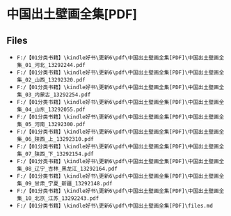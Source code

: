 # 中国出土壁画全集[PDF]

## Files

- `F:/【01分类书籍】\kindle好书\更新6\pdf\中国出土壁画全集[PDF]\中国出土壁画全集_01_河北_13292244.pdf`
- `F:/【01分类书籍】\kindle好书\更新6\pdf\中国出土壁画全集[PDF]\中国出土壁画全集_02_山西_13292320.pdf`
- `F:/【01分类书籍】\kindle好书\更新6\pdf\中国出土壁画全集[PDF]\中国出土壁画全集_03_内蒙古_13292254.pdf`
- `F:/【01分类书籍】\kindle好书\更新6\pdf\中国出土壁画全集[PDF]\中国出土壁画全集_04_山东_13292055.pdf`
- `F:/【01分类书籍】\kindle好书\更新6\pdf\中国出土壁画全集[PDF]\中国出土壁画全集_05_河南_13292300.pdf`
- `F:/【01分类书籍】\kindle好书\更新6\pdf\中国出土壁画全集[PDF]\中国出土壁画全集_06_陕西_上_13292310.pdf`
- `F:/【01分类书籍】\kindle好书\更新6\pdf\中国出土壁画全集[PDF]\中国出土壁画全集_07_陕西_下_13292154.pdf`
- `F:/【01分类书籍】\kindle好书\更新6\pdf\中国出土壁画全集[PDF]\中国出土壁画全集_08_辽宁_吉林_黑龙江_13292164.pdf`
- `F:/【01分类书籍】\kindle好书\更新6\pdf\中国出土壁画全集[PDF]\中国出土壁画全集_09_甘肃_宁夏_新疆_13292148.pdf`
- `F:/【01分类书籍】\kindle好书\更新6\pdf\中国出土壁画全集[PDF]\中国出土壁画全集_10_北京_江苏_13292243.pdf`
- `F:/【01分类书籍】\kindle好书\更新6\pdf\中国出土壁画全集[PDF]\files.md`
